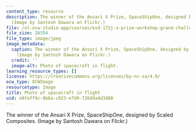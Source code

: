 ```yaml
---
content_type: resource
description: The winner of the Ansari X Prize, SpaceShipOne, designed by Scaled Composites.
  (Image by Santosh Dawara on Flickr.)
file: /ol-ocw-studio-app/courses/esd-172j-x-prize-workshop-grand-challenges-in-energy-fall-2009/a9faff9c8b6ac023e7d9726d9a4d3d80_esd-172jf09.jpg
file_size: 26354
file_type: image/jpeg
image_metadata:
  caption: The winner of the Ansari X Prize, SpaceShipOne, designed by Scaled Composites.
    (Image by Santosh Dawara on Flickr.)
  credit: ''
  image-alt: Photo of spacecraft in flight.
learning_resource_types: []
license: https://creativecommons.org/licenses/by-nc-sa/4.0/
ocw_type: OCWImage
resourcetype: Image
title: Photo of spacecraft in flight
uid: a9faff9c-8b6a-c023-e7d9-726d9a4d3d80
---
```

The winner of the Ansari X Prize, SpaceShipOne, designed by Scaled Composites. (Image by Santosh Dawara on Flickr.)